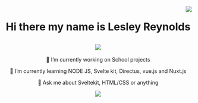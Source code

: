 <img align="right" src="https://visitor-badge.laobi.icu/badge?page_id=OniWithTheHoodie.OniWithTheHoodie" />
<h1 align="center">Hi there my name is Lesley Reynolds</h1> 

<h2 align="center">
<img src="https://readme-typing-svg.demolab.com?font=Fira+Code&pause=1000&width=435&lines=A+passionate+front+end+developer;" />
</h2>

<div align="center">
  🔭 I’m currently working on School projects
  
  🌱 I’m currently learning NODE JS, Svelte kit, Directus, vue.js and Nuxt.js

  💬 Ask me about Sveltekit, HTML/CSS or anything 

  <a href="mailto:lesley.reynolds92@gmail.com">
    <img src="https://img.shields.io/badge/Gmail-D14836?style=for-the-badge&logo=gmail&logoColor=white" />
  </a>
</div>
